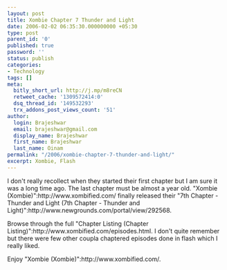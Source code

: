 ```yaml
---
layout: post
title: Xombie Chapter 7 Thunder and Light
date: 2006-02-02 06:35:30.000000000 +05:30
type: post
parent_id: '0'
published: true
password: ''
status: publish
categories:
- Technology
tags: []
meta:
  bitly_short_url: http://j.mp/m8reCN
  retweet_cache: '1309572414:0'
  dsq_thread_id: '149532293'
  trx_addons_post_views_count: '51'
author:
  login: Brajeshwar
  email: brajeshwar@gmail.com
  display_name: Brajeshwar
  first_name: Brajeshwar
  last_name: Oinam
permalink: "/2006/xombie-chapter-7-thunder-and-light/"
excerpt: Xombie, Flash
---
```

<p>I don't really recollect when they started their first chapter but I am sure it was a long time ago. The last chapter must be almost a year old. "Xombie (Xombie)":http://www.xombified.com/ finally released their "7th Chapter - Thunder and Light (7th Chapter - Thunder and Light)":http://www.newgrounds.com/portal/view/292568.</p>
<p>Browse through the full "Chapter Listing (Chapter Listing)":http://www.xombified.com/episodes.html. I don't quite remember but there were few other coupla chaptered episodes done in flash which I really liked.</p>
<p>Enjoy "Xombie (Xombie)":http://www.xombified.com/.</p>
